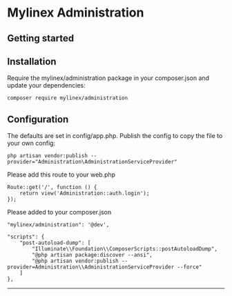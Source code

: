 
# Mylinex Administration
## Getting started

## Installation

Require the mylinex/administration package in your composer.json and update your dependencies:

    composer require mylinex/administration

## Configuration

The defaults are set in config/app.php. Publish the config to copy the file to your own config:

    php artisan vendor:publish --provider="Administration\AdministrationServiceProvider"

Please add this route to your web.php

    Route::get('/', function () {
        return view('Administration::auth.login');
    });

Please added to your composer.json

    "mylinex/administration": '@dev',

    "scripts": {
        "post-autoload-dump": [
            "Illuminate\\Foundation\\ComposerScripts::postAutoloadDump",
            "@php artisan package:discover --ansi",
            "@php artisan vendor:publish --provider=Administration\\AdministrationServiceProvider --force"
        ]
    },
----------

